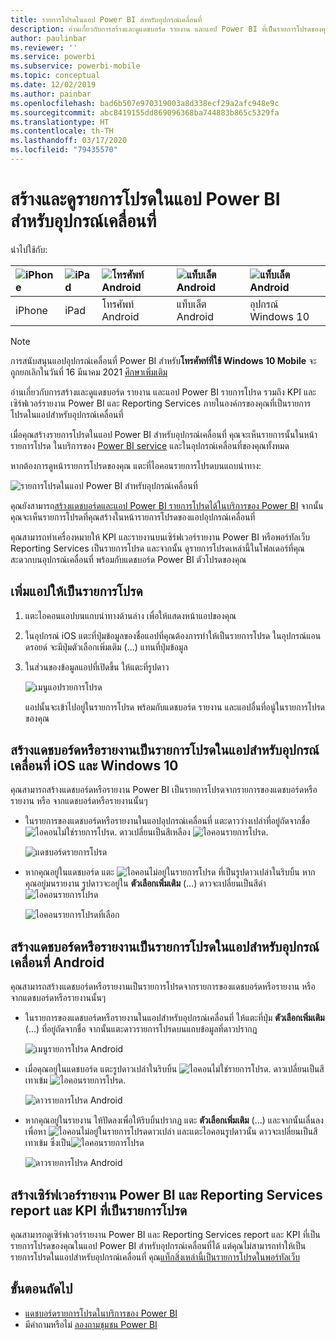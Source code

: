 ```yaml
---
title: รายการโปรดในแอป Power BI สำหรับอุปกรณ์เคลื่อนที่
description: อ่านเกี่ยวกับการสร้างและดูแดชบอร์ด รายงาน และแอป Power BI ที่เป็นรายการโปรดของคุณ รวมถึงเซิร์ฟเวอร์รายงาน Power BI และ Reporting Services report และ KPI ในแอปสำหรับอุปกรณ์เคลื่อนที่
author: paulinbar
ms.reviewer: ''
ms.service: powerbi
ms.subservice: powerbi-mobile
ms.topic: conceptual
ms.date: 12/02/2019
ms.author: painbar
ms.openlocfilehash: bad6b507e970319003a8d338ecf29a2afc948e9c
ms.sourcegitcommit: abc8419155dd869096368ba744883b865c5329fa
ms.translationtype: HT
ms.contentlocale: th-TH
ms.lasthandoff: 03/17/2020
ms.locfileid: "79435570"
---
```

# <a name="make-and-view-favorites-in-the-power-bi-mobile-apps"></a>สร้างและดูรายการโปรดในแอป Power BI สำหรับอุปกรณ์เคลื่อนที่
นำไปใช้กับ:

| ![iPhone](./media/mobile-apps-favorites/iphone-logo-50-px.png) | ![iPad](./media/mobile-apps-favorites/ipad-logo-50-px.png) | ![โทรศัพท์ Android](./media/mobile-apps-favorites/android-phone-logo-50-px.png) | ![แท็บเล็ต Android](./media/mobile-apps-favorites/android-tablet-logo-50-px.png) | ![แท็บเล็ต Android](./media/mobile-apps-favorites/win-10-logo-50-px.png) |
|:--- |:--- |:--- |:--- |:--- |
| iPhone |iPad |โทรศัพท์ Android |แท็บเล็ต Android |อุปกรณ์ Windows 10 |

>[!NOTE]
>การสนับสนุนแอปอุปกรณ์เคลื่อนที่ Power BI สำหรับ**โทรศัพท์ที่ใช้ Windows 10 Mobile** จะถูกยกเลิกในวันที่ 16 มีนาคม 2021 [ศึกษาเพิ่มเติม](https://go.microsoft.com/fwlink/?linkid=2121400)

อ่านเกี่ยวกับการสร้างและดูแดชบอร์ด รายงาน และแอป Power BI รายการโปรด รวมถึง KPI และเซิร์ฟเวอร์รายงาน Power BI และ Reporting Services ภายในองค์กรของคุณที่เป็นรายการโปรดในแอปสำหรับอุปกรณ์เคลื่อนที่

เมื่อคุณสร้างรายการโปรดในแอป Power BI สำหรับอุปกรณ์เคลื่อนที่ คุณจะเห็นรายการนั้นในหน้ารายการโปรด ในบริการของ [Power BI service](https://powerbi.com) และในอุปกรณ์เคลื่อนที่ของคุณทั้งหมด

หากต้องการดูหน้ารายการโปรดของคุณ แตะที่ไอคอนรายการโปรดบนแถบนำทาง:

![รายการโปรดในแอป Power BI สำหรับอุปกรณ์เคลื่อนที่](./media/mobile-apps-favorites/power-bi-android-favorites-reports.png)


คุณยังสามารถ[สร้างแดชบอร์ดและแอป Power BI รายการโปรดได้ในบริการของ Power BI](../end-user-favorite.md) จากนั้น คุณจะเห็นรายการโปรดที่คุณสร้างในหน้ารายการโปรดของแอปอุปกรณ์เคลื่อนที่

คุณสามารถทำเครื่องหมายให้ KPI และรายงานบนเซิร์ฟเวอร์รายงาน Power BI หรือพอร์ทัลเว็บ Reporting Services เป็นรายการโปรด และจากนั้น ดูรายการโปรดเหล่านี้ในโฟลเดอร์ที่คุณสะดวกบนอุปกรณ์เคลื่อนที่ พร้อมกับแดชบอร์ด Power BI ตัวโปรดของคุณ

## <a name="make-an-app-a-favorite"></a>เพิ่มแอปให้เป็นรายการโปรด
1. แตะไอคอนแอปบนแถบนำทางด้านล่าง เพื่อให้แสดงหน้าแอปของคุณ

2. ในอุปกรณ์ iOS แตะที่ปุ่มข้อมูลของชื่อแอปที่คุณต้องการทำให้เป็นรายการโปรด ในอุปกรณ์แอนดรอยด์ จะมีปุ่มตัวเลือกเพิ่มเติม (...) แทนที่ปุ่มข้อมูล 

3. ในส่วนของข้อมูลแอปที่เปิดขึ้น ให้แตะที่รูปดาว
   
    ![เมนูแอปรายการโปรด](./media/mobile-apps-favorites/power-bi-android-favorite-app-ellipsis.png)
   
    แอปนั้นจะเข้าไปอยู่ในรายการโปรด พร้อมกับแดชบอร์ด รายงาน และแอปอื่นที่อนู่ในรายการโปรดของคุณ
   
## <a name="make-a-dashboard-or-report-a-favorite-in-the-ios-and-windows-10-mobile-apps"></a>สร้างแดชบอร์ดหรือรายงานเป็นรายการโปรดในแอปสำหรับอุปกรณ์เคลื่อนที่ iOS และ Windows 10
คุณสามารถสร้างแดชบอร์ดหรือรายงาน Power BI เป็นรายการโปรดจากรายการของแดชบอร์ดหรือรายงาน หรือ จากแดชบอร์ดหรือรายงานนั้นๆ

* ในรายการของแดชบอร์ดหรือรายงานในแอปอุปกรณ์เคลื่อนที่ แตะดาวว่างเปล่าที่อยู่ถัดจากชื่อ ![ไอคอนไม่ใช่รายการโปรด](./././media/mobile-apps-favorites/power-bi-mobile-not-favorite-icon.png). ดาวเปลี่ยนเป็นสีเหลือง ![ไอคอนรายการโปรด](./././media/mobile-apps-favorites/power-bi-mobile-yes-favorite-icon.png).
  
    ![แดชบอร์ดรายการโปรด](./media/mobile-apps-favorites/power-bi-mobile-make-dashboard-favorite.png)
* หากคุณอยู่ในแดชบอร์ด แตะ ![ไอคอนไม่อยู่ในรายการโปรด](./././media/mobile-apps-favorites/power-bi-mobile-not-favorite-icon.png) ที่เป็นรูปดาวเปล่าในริบบิ้น หากคุณอยู่มนรายงาน รูปดาวจะอยู่ใน **ตัวเลือกเพิ่มเติม** (...)  ดาวจะเปลี่ยนเป็นสีดำ ![ไอคอนรายการโปรด](./././media/mobile-apps-favorites/power-bi-mobile-favorite-selected-black.png)
  
    ![ไอคอนรายการโปรดที่เลือก](./media/mobile-apps-favorites/power-bi-mobile-favorite-selected.png)

## <a name="make-a-dashboard-or-report-a-favorite-in-the-android-mobile-apps"></a>สร้างแดชบอร์ดหรือรายงานเป็นรายการโปรดในแอปสำหรับอุปกรณ์เคลื่อนที่ Android
คุณสามารถสร้างแดชบอร์ดหรือรายงานเป็นรายการโปรดจากรายการของแดชบอร์ดหรือรายงาน หรือ จากแดชบอร์ดหรือรายงานนั้นๆ

* ในรายการของแดชบอร์ดหรือรายงานในแอปสำหรับอุปกรณ์เคลื่อนที่ ให้แตะที่ปุ่ม **ตัวเลือกเพิ่มเติม** (...) ที่อยู่ถัดจากชื่อ จากนั้นแตะดาวรายการโปรดบนแถบข้อมูลที่ดาวปรากฎ
  
    ![เมนูรายการโปรด Android](./media/mobile-apps-favorites/power-bi-android-make-favorite.png)

* เมื่อคุณอยู่ในแดชบอร์ด แตะรูปดาวเปล่าในริบบิ้น ![ไอคอนไม่ใช่รายการโปรด](./././media/mobile-apps-favorites/power-bi-mobile-not-favorite-icon.png). ดาวเปลี่ยนเป็นสีเทาเข้ม ![ไอคอนรายการโปรด](./media/mobile-apps-favorites/power-bi-android-favorite-icon.png).
  
    ![ดาวรายการโปรด Android](./media/mobile-apps-favorites/power-bi-android-favorite-in-dashboard.png)

* หากคุณอยู่ในรายงาน ให้ปัดลงเพื่อให้ริบบิ้นปรากฏ แตะ **ตัวเลือกเพิ่มเติม** (...) และจากนั้นเลื่นลงเพื่อหา ![ไอคอนไม่อยู่ในรายการโปรด](./././media/mobile-apps-favorites/power-bi-mobile-not-favorite-icon.png)ดาวเปล่า และแตะไอคอนรูปดาวนั้น ดาวจะเปลี่ยนเป็นสีเทาเข้ม ซึ่งเป็น![ไอคอนรายการโปรด](./media/mobile-apps-favorites/power-bi-android-favorite-icon.png)
  
    ![ดาวรายการโปรด Android](./media/mobile-apps-favorites/power-bi-android-favorite-in-report.png)

## <a name="make-favorite-power-bi-report-server-and-reporting-services-reports-and-kpis"></a>สร้างเซิร์ฟเวอร์รายงาน Power BI และ Reporting Services report และ KPI ที่เป็นรายการโปรด
คุณสามารถดูเซิร์ฟเวอร์รายงาน Power BI และ Reporting Services report และ KPI ที่เป็นรายการโปรดของคุณในแอป Power BI สำหรับอุปกรณ์เคลื่อนที่ได้ แต่คุณไม่สามารถทำให้เป็นรายการโปรดในแอปสำหรับอุปกรณ์เคลื่อนที่ คุณ[แท็กสิ่งเหล่านี้เป็นรายการโปรดในพอร์ทัลเว็บ](../../report-server/tutorial-explore-report-server-web-portal.md#tag-your-favorites) 

## <a name="next-steps"></a>ขั้นตอนถัดไป
* [แดชบอร์ดรายการโปรดในบริการของ Power BI](../end-user-favorite.md) 
* มีคำถามหรือไม่ [ลองถามชุมชน Power BI](https://community.powerbi.com/)

